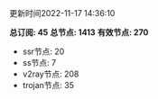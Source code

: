 更新时间2022-11-17 14:36:10

**总订阅: 45**
**总节点: 1413**
**有效节点: 270**
- ssr节点: 20
- ss节点: 7
- v2ray节点: 208
- trojan节点: 35
